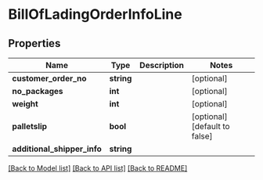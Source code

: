 # BillOfLadingOrderInfoLine

## Properties
Name | Type | Description | Notes
------------ | ------------- | ------------- | -------------
**customer_order_no** | **string** |  | [optional] 
**no_packages** | **int** |  | [optional] 
**weight** | **int** |  | [optional] 
**palletslip** | **bool** |  | [optional] [default to false]
**additional_shipper_info** | **string** |  | 

[[Back to Model list]](../README.md#documentation-for-models) [[Back to API list]](../README.md#documentation-for-api-endpoints) [[Back to README]](../README.md)


